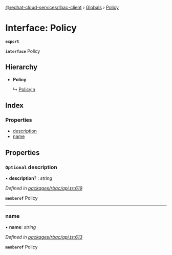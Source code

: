 [@redhat-cloud-services/rbac-client](../README.md) › [Globals](../globals.md) › [Policy](policy.md)

# Interface: Policy

**`export`** 

**`interface`** Policy

## Hierarchy

* **Policy**

  ↳ [PolicyIn](policyin.md)

## Index

### Properties

* [description](policy.md#optional-description)
* [name](policy.md#name)

## Properties

### `Optional` description

• **description**? : *string*

*Defined in [packages/rbac/api.ts:619](https://github.com/RedHatInsights/javascript-clients/blob/master/packages/rbac/api.ts#L619)*

**`memberof`** Policy

___

###  name

• **name**: *string*

*Defined in [packages/rbac/api.ts:613](https://github.com/RedHatInsights/javascript-clients/blob/master/packages/rbac/api.ts#L613)*

**`memberof`** Policy
